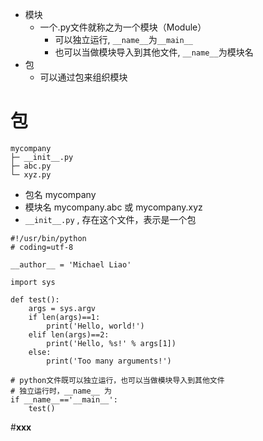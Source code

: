- 模块
	- 一个.py文件就称之为一个模块（Module）
		- 可以独立运行, `__name__`为`__main__`
		- 也可以当做模块导入到其他文件, `__name__`为模块名
- 包
	- 可以通过包来组织模块

# 包
```ascii
mycompany
├─ __init__.py
├─ abc.py
└─ xyz.py
```
- 包名 mycompany
- 模块名 mycompany.abc 或 mycompany.xyz
- `__init__.py` , 存在这个文件，表示是一个包

```
#!/usr/bin/python
# coding=utf-8

__author__ = 'Michael Liao'

import sys

def test():
    args = sys.argv
    if len(args)==1:
        print('Hello, world!')
    elif len(args)==2:
        print('Hello, %s!' % args[1])
    else:
        print('Too many arguments!')

# python文件既可以独立运行，也可以当做模块导入到其他文件
# 独立运行时，__name__ 为
if __name__=='__main__':
    test()
```



#__xxx__